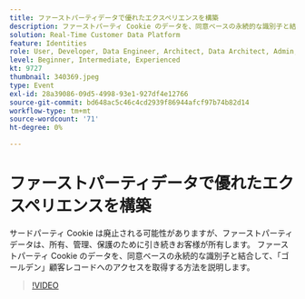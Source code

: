 ```yaml
---
title: ファーストパーティデータで優れたエクスペリエンスを構築
description: ファーストパーティ Cookie のデータを、同意ベースの永続的な識別子と結合して、ゴールデン顧客レコードへのアクセスを取得する方法を説明します。
solution: Real-Time Customer Data Platform
feature: Identities
role: User, Developer, Data Engineer, Architect, Data Architect, Admin, Leader
level: Beginner, Intermediate, Experienced
kt: 9727
thumbnail: 340369.jpeg
type: Event
exl-id: 28a39086-09d5-4998-93e1-927df4e12766
source-git-commit: bd648ac5c46c4cd2939f86944afcf97b74b82d14
workflow-type: tm+mt
source-wordcount: '71'
ht-degree: 0%

---
```


# ファーストパーティデータで優れたエクスペリエンスを構築

サードパーティ Cookie は廃止される可能性がありますが、ファーストパーティデータは、所有、管理、保護のために引き続きお客様が所有します。 ファーストパーティ Cookie のデータを、同意ベースの永続的な識別子と結合して、「ゴールデン」顧客レコードへのアクセスを取得する方法を説明します。

>[!VIDEO](https://video.tv.adobe.com/v/340369/?quality=12&learn=on)
